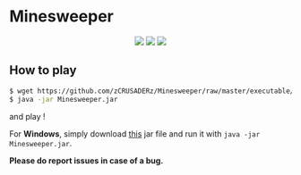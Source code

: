 # Minesweeper

<p align="middle">
  <img src="https://user-images.githubusercontent.com/34595022/63502173-3237e180-c4f7-11e9-8283-491fc863a271.png" />  
  <img src="https://user-images.githubusercontent.com/34595022/63502180-349a3b80-c4f7-11e9-8e4a-f4d666ee0505.png" /> 
  <img src="https://user-images.githubusercontent.com/34595022/63502186-382dc280-c4f7-11e9-9172-8615da693c2d.png" /> 
</p>

## How to play

```sh
$ wget https://github.com/zCRUSADERz/Minesweeper/raw/master/executable/Minesweeper.jar
$ java -jar Minesweeper.jar
```

and play !

For **Windows**, simply download [this](https://github.com/zCRUSADERz/Minesweeper/raw/master/executable/Minesweeper.jar) jar file and run it with `java -jar Minesweeper.jar`.

**Please do report issues in case of a bug.**